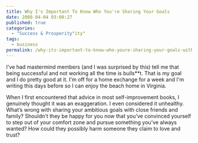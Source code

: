 ```yaml
---
title: Why I's Important To Know Who You're Sharing Your Goals
date: 2008-04-04 03:00:27
published: true
categories:
  - "Success & Prosperity"ity"
tags:
  - business
permalink: /why-its-important-to-know-who-youre-sharing-your-goals-with/
---
```

I've had mastermind members (and I was surprised by this) tell me that being successful and not working all the time is bulls**t.  That is my goal and I do pretty good at it.  I'm off for a home exchange for a week and I'm writing this days before so I can enjoy the beach home in Virginia.  

When I first encountered that advice in most self-improvement books, I genuinely thought it was an exaggeration. I even considered it unhealthy. What’s wrong with sharing your ambitious goals with close friends and family? Shouldn't they be happy for you now that you’ve convinced yourself to step out of your comfort zone and pursue something you’ve always wanted? How could they possibly harm someone they claim to love and trust?